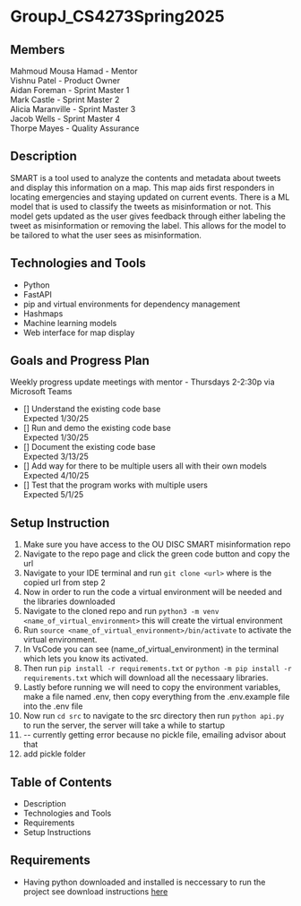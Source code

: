 # GroupJ_CS4273Spring2025

## Members
Mahmoud Mousa Hamad - Mentor  
Vishnu Patel - Product Owner  
Aidan Foreman - Sprint Master 1  
Mark Castle - Sprint Master 2  
Alicia Maranville - Sprint Master 3  
Jacob Wells - Sprint Master 4  
Thorpe Mayes - Quality Assurance

## Description
SMART is a tool used to analyze the contents and metadata about tweets and display this information on a map. This map aids first responders in locating emergencies and staying updated on current events. There is a ML model that is used to classify the tweets as misinformation or not. This model gets updated as the user gives feedback through either labeling the tweet as misinformation or removing the label. This allows for the model to be tailored to what the user sees as misinformation.  

## Technologies and Tools

- Python
- FastAPI
- pip and virtual environments for dependency management
- Hashmaps
- Machine learning models
- Web interface for map display

## Goals and Progress Plan 
Weekly progress update meetings with mentor - Thursdays 2-2:30p via Microsoft Teams

- [] Understand the existing code base  
  Expected 1/30/25
- [] Run and demo the existing code base  
  Expected 1/30/25
- [] Document the existing code base  
  Expected 3/13/25
- [] Add way for there to be multiple users all with their own models  
  Expected 4/10/25
- [] Test that the program works with multiple users  
  Expected 5/1/25

## Setup Instruction

1. Make sure you have access to the OU DISC SMART misinformation repo
2. Navigate to the repo page and click the green code button and copy the url
3. Navigate to your IDE terminal and run ```git clone <url>``` where <url> is the copied url from step 2
5. Now in order to run the code a virtual environment will be needed and the libraries downloaded
6. Navigate to the cloned repo and run ```python3 -m venv <name_of_virtual_environment>``` this will create the virtual environment
7. Run ```source <name_of_virtual_environment>/bin/activate``` to activate the virtual environment.
8. In VsCode you can see (name_of_virtual_environment) in the terminal which lets you know its activated.
9. Then run ```pip install -r requirements.txt``` or ```python -m pip install -r requirements.txt``` which will download all the necessaary libraries.
10. Lastly before running we will need to copy the environment variables, make a file named .env, then copy everything from the .env.example file into the .env file
11. Now run ```cd src``` to navigate to the src directory then run ```python api.py``` to run the server, the server will take a while to startup
12. -- currently getting error because no pickle file, emailing advisor about that
13. add pickle folder


## Table of Contents
- Description
- Technologies and Tools
- Requirements
- Setup Instructions


## Requirements 
- Having python downloaded and installed is neccessary to run the project see download instructions [here](https://www.python.org/about/gettingstarted/)

